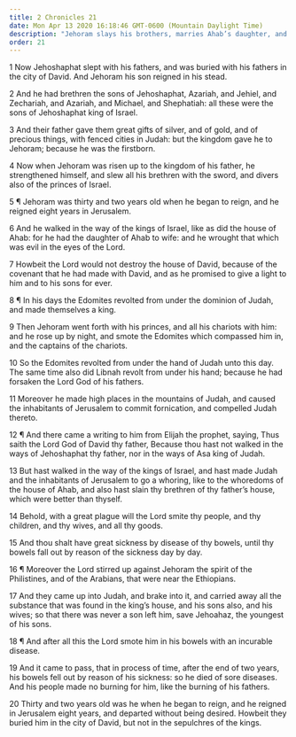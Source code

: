 ```yaml
---
title: 2 Chronicles 21
date: Mon Apr 13 2020 16:18:46 GMT-0600 (Mountain Daylight Time)
description: "Jehoram slays his brothers, marries Ahab’s daughter, and reigns in wickedness—Elijah prophesies a plague upon the people and the death of Jehoram—The Philistines and others war against Judah—Jehoram dies of sore diseases."
order: 21
---
```


1 Now Jehoshaphat slept with his fathers, and was buried with his fathers in the city of David. And Jehoram his son reigned in his stead.

2 And he had brethren the sons of Jehoshaphat, Azariah, and Jehiel, and Zechariah, and Azariah, and Michael, and Shephatiah: all these were the sons of Jehoshaphat king of Israel.

3 And their father gave them great gifts of silver, and of gold, and of precious things, with fenced cities in Judah: but the kingdom gave he to Jehoram; because he was the firstborn.

4 Now when Jehoram was risen up to the kingdom of his father, he strengthened himself, and slew all his brethren with the sword, and divers also of the princes of Israel.

5 ¶ Jehoram was thirty and two years old when he began to reign, and he reigned eight years in Jerusalem.

6 And he walked in the way of the kings of Israel, like as did the house of Ahab: for he had the daughter of Ahab to wife: and he wrought that which was evil in the eyes of the Lord.

7 Howbeit the Lord would not destroy the house of David, because of the covenant that he had made with David, and as he promised to give a light to him and to his sons for ever.

8 ¶ In his days the Edomites revolted from under the dominion of Judah, and made themselves a king.

9 Then Jehoram went forth with his princes, and all his chariots with him: and he rose up by night, and smote the Edomites which compassed him in, and the captains of the chariots.

10 So the Edomites revolted from under the hand of Judah unto this day. The same time also did Libnah revolt from under his hand; because he had forsaken the Lord God of his fathers.

11 Moreover he made high places in the mountains of Judah, and caused the inhabitants of Jerusalem to commit fornication, and compelled Judah thereto.

12 ¶ And there came a writing to him from Elijah the prophet, saying, Thus saith the Lord God of David thy father, Because thou hast not walked in the ways of Jehoshaphat thy father, nor in the ways of Asa king of Judah.

13 But hast walked in the way of the kings of Israel, and hast made Judah and the inhabitants of Jerusalem to go a whoring, like to the whoredoms of the house of Ahab, and also hast slain thy brethren of thy father’s house, which were better than thyself.

14 Behold, with a great plague will the Lord smite thy people, and thy children, and thy wives, and all thy goods.

15 And thou shalt have great sickness by disease of thy bowels, until thy bowels fall out by reason of the sickness day by day.

16 ¶ Moreover the Lord stirred up against Jehoram the spirit of the Philistines, and of the Arabians, that were near the Ethiopians.

17 And they came up into Judah, and brake into it, and carried away all the substance that was found in the king’s house, and his sons also, and his wives; so that there was never a son left him, save Jehoahaz, the youngest of his sons.

18 ¶ And after all this the Lord smote him in his bowels with an incurable disease.

19 And it came to pass, that in process of time, after the end of two years, his bowels fell out by reason of his sickness: so he died of sore diseases. And his people made no burning for him, like the burning of his fathers.

20 Thirty and two years old was he when he began to reign, and he reigned in Jerusalem eight years, and departed without being desired. Howbeit they buried him in the city of David, but not in the sepulchres of the kings.
